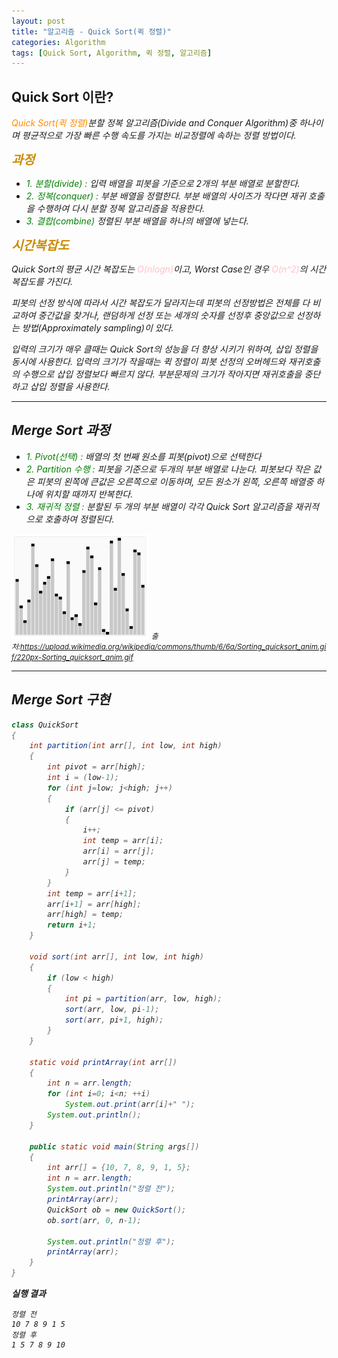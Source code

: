 ```yaml
---
layout: post
title: "알고리즘 - Quick Sort(퀵 정렬)"
categories: Algorithm
tags: [Quick Sort, Algorithm, 퀵 정렬, 알고리즘]
---
```


## Quick Sort 이란?

<I><span style = "color:#FF8C00">Quick Sort(퀵 정렬)</span>분할 정복 알고리즘(Divide and Conquer Algorithm)중 하나이며 평균적으로 가장 빠른 수행 속도를 가지는 비교정렬에 속하는 정렬 방법이다.

<span style = "font-weight:bold;font-size:20px;color:#CC8C00">과정</span>

- <span style = "color:Green">1. 분할(divide) : </span> 입력 배열을 피봇을 기준으로 2개의 부분 배열로 분할한다.
- <span style = "color:Green">2. 정복(conquer) : </span> 부분 배열을 정렬한다. 부분 배열의 사이즈가 작다면 재귀 호출을 수행하여 다시 분할 정복 알고리즘을 적용한다.
- <span style = "color:Green">3. 결합(combine)</span> 정렬된 부분 배열을 하나의 배열에 넣는다.

<span style = "font-weight:bold;font-size:20px;color:#CC8C00">시간복잡도</span>

Quick Sort의 평균 시간 복잡도는 <span style="color:Pink">O(nlogn)</span>이고, Worst Case인 경우 <span style="color:Pink">O(n^2)</span>의 시간 복잡도를 가진다.

피봇의 선정 방식에 따라서 시간 복잡도가 달라지는데 피봇의 선정방법은 전체를 다 비교하여 중간값을 찾거나, 랜덤하게 선정 또는 세개의 숫자를 선정후 중앙값으로 선정하는 방법(Approximately sampling)이 있다.

입력의 크기가 매우 클때는 Quick Sort의 성능을 더 향상 시키기 위하여, 삽입 정렬을 동시에 사용한다. 입력의 크기가 작을때는 퀵 정렬이 피봇 선정의 오버헤드와 재귀호출의 수행으로 삽입 정렬보다 빠르지 않다. 부분문제의 크기가 작아지면 재귀호출을 중단하고 삽입 정렬을 사용한다.

<hr/>

## Merge Sort 과정

- <span style = "color:Green">1. Pivot(선택) : </span> 배열의 첫 번째 원소를 피봇(pivot)으로 선택한다
- <span style = "color:Green">2. Partition 수행 : </span> 피봇을 기준으로 두개의 부분 배열로 나눈다. 피봇보다 작은 값은 피봇의 왼쪽에 큰값은 오른쪽으로 이동하며, 모든 원소가 왼쪽, 오른쪽 배열중 하나에 위치할 때까지 반복한다.
- <span style = "color:Green">3. 재귀적 정렬 : </span> 분할된 두 개의 부분 배열이 각각 Quick Sort 알고리즘을 재귀적으로 호출하여 정렬된다.

![Counting-Sort](/assets/images/QuickSort.gif)
<small>출처:<https://upload.wikimedia.org/wikipedia/commons/thumb/6/6a/Sorting_quicksort_anim.gif/220px-Sorting_quicksort_anim.gif></small>

<hr/>

## Merge Sort 구현

```java
class QuickSort
{
    int partition(int arr[], int low, int high)
    {
        int pivot = arr[high];
        int i = (low-1);
        for (int j=low; j<high; j++)
        {
            if (arr[j] <= pivot)
            {
                i++;
                int temp = arr[i];
                arr[i] = arr[j];
                arr[j] = temp;
            }
        }
        int temp = arr[i+1];
        arr[i+1] = arr[high];
        arr[high] = temp;
        return i+1;
    }

    void sort(int arr[], int low, int high)
    {
        if (low < high)
        {
            int pi = partition(arr, low, high);
            sort(arr, low, pi-1);
            sort(arr, pi+1, high);
        }
    }

    static void printArray(int arr[])
    {
        int n = arr.length;
        for (int i=0; i<n; ++i)
            System.out.print(arr[i]+" ");
        System.out.println();
    }

    public static void main(String args[])
    {
        int arr[] = {10, 7, 8, 9, 1, 5};
        int n = arr.length;
        System.out.println("정렬 전");
        printArray(arr);
        QuickSort ob = new QuickSort();
        ob.sort(arr, 0, n-1);

        System.out.println("정렬 후");
        printArray(arr);
    }
}
```

**실행 결과**

    정렬 전
    10 7 8 9 1 5
    정렬 후
    1 5 7 8 9 10
